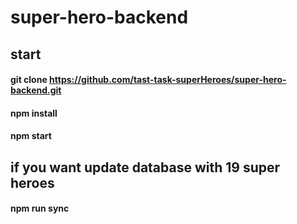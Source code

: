 # super-hero-backend

## start 
#### git clone https://github.com/tast-task-superHeroes/super-hero-backend.git
#### npm install
#### npm start


## if you want update database with 19 super heroes
#### npm run sync
